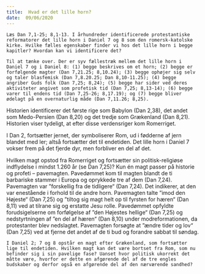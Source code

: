 ```yaml
---
title:  Hvad er det lille horn?
date:  09/06/2020
---
```


`Læs Dan 7,1-25; 8,1-13. I århundreder identificerede protestantiske reformatorer det lille horn i Daniel 7 og 8 som den romersk-katolske kirke. Hvilke fælles egenskaber finder vi hos det lille horn i begge kapitler? Hvordan kan vi identificere det?`

`Til at tænke over. Der er syv fællestræk mellem det lille horn i Daniel 7 og i Daniel 8: (1) begge beskrives om et horn; (2) begge er forfølgende magter (Dan 7,21.25; 8,10.24); (3) begge ophøjer sig selv og taler blasfemisk (Dan 7,8.20.25; Dan 8,10-11.25); (4) begge angriber Guds folk (Dan 7,25; 8,24); (5) begge har sider ved deres aktiviteter angivet som profetisk tid (Dan 7,25; 8,13-14); (6) begge varer til endens tid (Dan 7,25-26; 8,17.19); og (7) begge bliver ødelagt på en overnaturlig måde (Dan 7,11.26; 8,25).`

Historien identificerer det første rige som Babylon (Dan 2,38), det andet som Medo-Persien (Dan 8,20) og det tredje som Grækenland (Dan 8,21). Historien viser tydeligt, at efter disse verdensriger kom Romerriget.

I Dan 2, fortsætter jernet, der symboliserer Rom, ud i fødderne af jern blandet med ler; altså fortsætter det til endetiden. Det lille horn i Daniel 7 vokser frem på det fjerde dyr, men forbliver en del af det.

Hvilken magt opstod fra Romerriget og fortsætter sin politisk-religiøse indflydelse i mindst 1.260 år (se Dan 7,25)? Kun én magt passer på historie og profeti – pavemagten. Pavedømmet kom til magten blandt de ti barbariske stammer i Europa og oprykkede tre af dem (Dan 7,24). Pavemagten var ”forskellig fra de tidligere“ (Dan 7,24). Det indikerer, at den var enestående i forhold til de andre horn. Pavemagten talte ”imod den Højeste“ (Dan 7,25) og ”tiltog sig magt helt op til fyrsten for hæren“ (Dan 8,11) ved at tilrane sig og erstatte Jesu rolle. Pavedømmet opfyldte forudsigelserne om forfølgelse af ”den Højestes hellige“ (Dan 7,25) og nedstyrtningen af ”en del af hæren“ (Dan 8,10) under modreformationen, da protestanter blev nedslagtet. Pavemagten forsøgte at ”ændre tider og lov“ (Dan 7,25) ved at fjerne det andet af de ti bud og forandre sabbat til søndag.

`I Daniel 2; 7 og 8 opstår en magt efter Grækenland, som fortsætter lige til endetiden. Hvilken magt kan det være bortset fra Rom, som nu befinder sig i sin pavelige fase? Uanset hvor politisk ukorrekt det måtte være, hvorfor er dette en afgørende del af de tre engles budskaber og derfor også en afgørende del af den nærværende sandhed?`